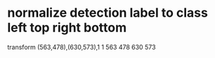 # normalize detection label to class left top right bottom

transform   (563,478),(630,573),1
            1 563 478 630 573